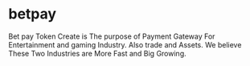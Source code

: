 # betpay
Bet pay Token Create is The purpose of Payment Gateway For Entertainment and gaming Industry. Also trade and Assets. We believe These Two Industries are More Fast and Big Growing.
